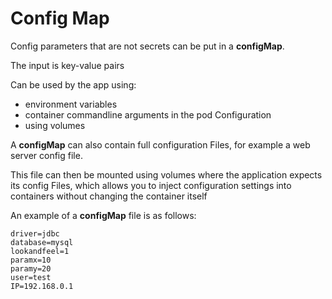 # Config Map

Config parameters that are not secrets can be put in a **configMap**.

The input is key-value pairs

Can be used by the app using:
  - environment variables
  - container commandline arguments in the pod Configuration
  - using volumes

A **configMap** can also contain full configuration Files, for example a web server config file.

This file can then be mounted using volumes where the application expects its config Files, which allows you to inject configuration settings into containers without changing the container itself

An example of a **configMap** file is as follows:

```
driver=jdbc
database=mysql
lookandfeel=1
paramx=10
paramy=20
user=test
IP=192.168.0.1
```
